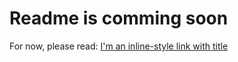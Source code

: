 Readme is comming soon
===
For now, please read: [I'm an inline-style link with title](https://github.com/rbao/super_role/blob/master/doc/proposal.rb "Sample Usage With Documentation")